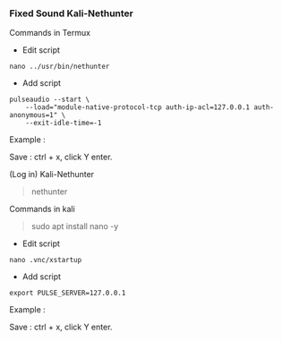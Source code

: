 ### Fixed Sound Kali-Nethunter
Commands in Termux
* Edit script
```
nano ../usr/bin/nethunter
```

* Add script
```
pulseaudio --start \
    --load="module-native-protocol-tcp auth-ip-acl=127.0.0.1 auth-anonymous=1" \
    --exit-idle-time=-1
```
Example :

Save : ctrl + x, click Y enter.

(Log in) Kali-Nethunter
> nethunter

Commands in kali
> sudo apt install nano -y

* Edit script
```
nano .vnc/xstartup
```

* Add script
```
export PULSE_SERVER=127.0.0.1
```
Example :

Save : ctrl + x, click Y enter.

